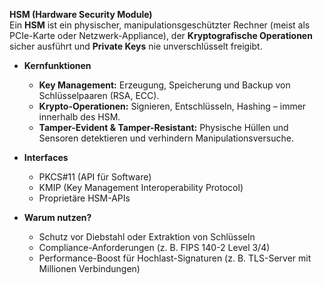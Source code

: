 **HSM (Hardware Security Module)**  
Ein **HSM** ist ein physischer, manipulations­geschützter Rechner (meist als PCIe-Karte oder Netzwerk-Appliance), der **Kryptografische Operationen** sicher ausführt und **Private Keys** nie unverschlüsselt freigibt.

- **Kernfunktionen**  
    - **Key Management:** Erzeugung, Speicherung und Backup von Schlüsselpaaren (RSA, ECC). 
    - **Krypto-Operationen:** Signieren, Entschlüsseln, Hashing – immer innerhalb des HSM. 
    - **Tamper-Evident & Tamper-Resistant:** Physische Hüllen und Sensoren detektieren und verhindern Manipulationsversuche.
    
- **Interfaces**  
	- PKCS#11 (API für Software) 
	- KMIP (Key Management Interoperability Protocol) 
    - Proprietäre HSM-APIs
    
- **Warum nutzen?**  
    - Schutz vor Diebstahl oder Extraktion von Schlüsseln 
    - Compliance-Anforderungen (z. B. FIPS 140-2 Level 3/4) 
    - Performance-Boost für Hochlast-Signaturen (z. B. TLS-Server mit Millionen Verbindungen)